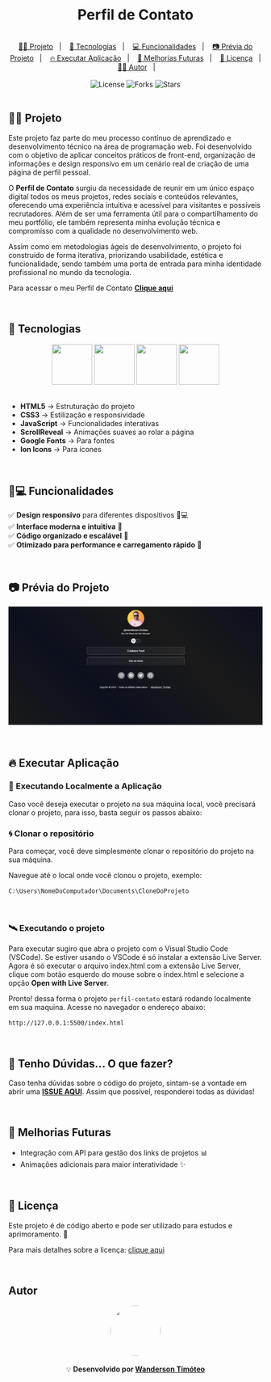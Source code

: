 <h1 align="center"> Perfil de Contato </h1>

<br>

<div align="center">
  <a href="#-projeto">👨‍💻 Projeto</a>&nbsp;&nbsp;&nbsp;|&nbsp;&nbsp;&nbsp;
  <a href="#-tecnologias">🚀 Tecnologias</a>&nbsp;&nbsp;&nbsp;|&nbsp;&nbsp;&nbsp;
  <a href="#-funcionalidades">💻 Funcionalidades</a>&nbsp;&nbsp;&nbsp;|&nbsp;&nbsp;&nbsp;
  <a href="#-prévia-do-projeto">📷 Prévia do Projeto</a>&nbsp;&nbsp;&nbsp;|&nbsp;&nbsp;&nbsp;
  <a href="#-executar-aplicação">🔥 Executar Aplicação</a>&nbsp;&nbsp;&nbsp;|&nbsp;&nbsp;&nbsp;
  <a href="#-melhorias-futuras">📌 Melhorias Futuras</a>&nbsp;&nbsp;&nbsp;|&nbsp;&nbsp;&nbsp;
  <a href="#-licença">📄 Licença</a>&nbsp;&nbsp;&nbsp;|&nbsp;&nbsp;&nbsp;
  <a href="#-autor">👨‍💻 Autor</a>&nbsp;&nbsp;&nbsp;|&nbsp;&nbsp;&nbsp;
</div>

<br>

<div align="center">
  <img  src="https://img.shields.io/static/v1?label=license&message=MIT&color=15C3D6&labelColor=000000" alt="License">
  <img src="https://img.shields.io/github/forks/professor-wanderson-timoteo/perfil-contato?label=forks&message=MIT&color=15C3D6&labelColor=000000" alt="Forks">
  <img src="https://img.shields.io/github/stars/professor-wanderson-timoteo/perfil-contato?label=stars&message=MIT&color=15C3D6&labelColor=000000" alt="Stars">
</div>

<br>

## 👨‍💻 Projeto

Este projeto faz parte do meu processo contínuo de aprendizado e desenvolvimento técnico na área de programação web. Foi desenvolvido com o objetivo de aplicar conceitos práticos de front-end, organização de informações e design responsivo em um cenário real de criação de uma página de perfil pessoal.

O **Perfil de Contato** surgiu da necessidade de reunir em um único espaço digital todos os meus projetos, redes sociais e conteúdos relevantes, oferecendo uma experiência intuitiva e acessível para visitantes e possíveis recrutadores. Além de ser uma ferramenta útil para o compartilhamento do meu portfólio, ele também representa minha evolução técnica e compromisso com a qualidade no desenvolvimento web.

Assim como em metodologias ágeis de desenvolvimento, o projeto foi construído de forma iterativa, priorizando usabilidade, estética e funcionalidade, sendo também uma porta de entrada para minha identidade profissional no mundo da tecnologia.

Para acessar o meu Perfil de Contato **[Clique aqui](https://professor-wanderson-timoteo.github.io/perfil-contato/)**

<br>

## 🚀 Tecnologias

<div align="center">
    <img src="https://cdn.jsdelivr.net/gh/devicons/devicon@latest/icons/html5/html5-plain-wordmark.svg" width="80px" height="80px"/>
    <img src="https://cdn.jsdelivr.net/gh/devicons/devicon@latest/icons/css3/css3-plain-wordmark.svg" width="80px" height="80px"/>
    <img src="https://cdn.jsdelivr.net/gh/devicons/devicon@latest/icons/javascript/javascript-plain.svg" width="80px" height="80px"/>
    <img src="https://cdn.jsdelivr.net/gh/devicons/devicon@latest/icons/google/google-original.svg" width="80px" height="80px"/>
</div>

<br>

- **HTML5** → Estruturação do projeto
- **CSS3** → Estilização e responsividade
- **JavaScript** → Funcionalidades interativas
- **ScrollReveal** → Animações suaves ao rolar a página
- **Google Fonts** → Para fontes
- **Ion Icons** → Para ícones


<br>

## 🧩💻 Funcionalidades

✅ **Design responsivo** para diferentes dispositivos 📱💻  
✅ **Interface moderna e intuitiva** 🎨  
✅ **Código organizado e escalável** 🔧  
✅ **Otimizado para performance e carregamento rápido** 🚀

<br>

## 📷 Prévia do Projeto

![Preview do projeto](.github/home.png)

<br>

## 🔥 Executar Aplicação

### 🎇 Executando Localmente a Aplicação

Caso você deseja executar o projeto na sua máquina local, você precisará clonar o projeto, para isso, basta seguir os passos abaixo:

### 🌀 Clonar o repositório

Para começar, você deve simplesmente clonar o repositório do projeto na sua máquina.

Navegue até o local onde você clonou o projeto, exemplo:

```sh
C:\Users\NomeDoComputador\Documents\CloneDoProjeto
```

<br>

### 🛰️ Executando o projeto

Para executar sugiro que abra o projeto com o Visual Studio Code (VSCode).
Se estiver usando o VSCode é só instalar a extensão Live Server.
Agora é só executar o arquivo index.html com a extensão Live Server, clique com botão esquerdo do mouse sobre o index.html e selecione a opção **Open with Live Server**.

Pronto! dessa forma o projeto `perfil-contato` estará rodando localmente em sua maquina. Acesse no navegador o endereço abaixo:

```
http://127.0.0.1:5500/index.html
```

<br>

## 🚩 Tenho Dúvidas... O que fazer?

Caso tenha dúvidas sobre o código do projeto, sintam-se a vontade em abrir uma **[ISSUE AQUI](https://github.com/professor-wanderson-timoteo/perfil-contato/issues)**. Assim que possível, responderei todas as dúvidas!

<br>

## 📌 Melhorias Futuras

- Integração com API para gestão dos links de projetos 📊
- Animações adicionais para maior interatividade ✨

<br>

## 📄 Licença

<p>Este projeto é de código aberto e pode ser utilizado para estudos e aprimoramento. 📜</p>

Para mais detalhes sobre a licença: [clique aqui](.github/LICENSE)

<br>

## Autor

<div align="center"> <img src="https://github.com/professor-wanderson-timoteo.png" width="100px" height="100px" style="border-radius: 50%"/>

<br>

💡 **Desenvolvido por [Wanderson Timóteo](https://github.com/professor-wanderson-timoteo)** </div>
